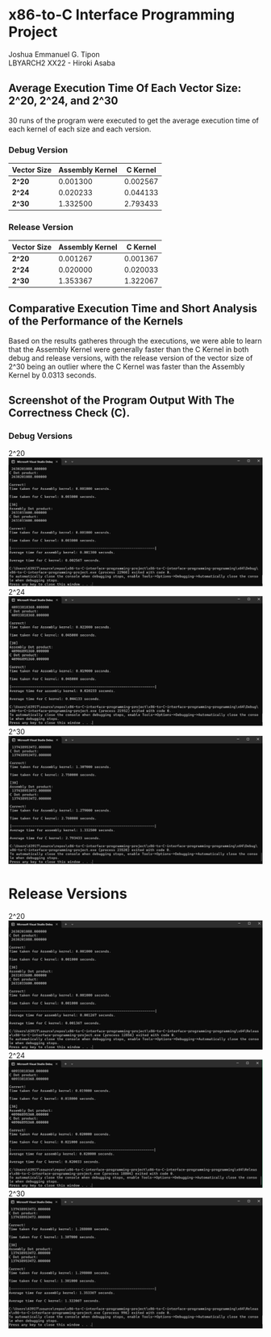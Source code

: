 # x86-to-C Interface Programming Project
Joshua Emmanuel G. Tipon <br />
LBYARCH2 XX22 - Hiroki Asaba
## Average Execution Time Of Each Vector Size: 2^20, 2^24, and 2^30
30 runs of the program were executed to get the average execution time of each kernel of each size and each version.

### Debug Version
| Vector Size | Assembly Kernel | C Kernel |
| --- | --- | --- |
| **2^20** | 0.001300 | 0.002567 |
| **2^24** | 0.020233 | 0.044133 |
| **2^30** | 1.332500 | 2.793433 |

### Release Version
| Vector Size | Assembly Kernel | C Kernel |
| --- | --- | --- |
| **2^20** | 0.001267 | 0.001367 |
| **2^24** | 0.020000 | 0.020033 |
| **2^30** | 1.353367 | 1.322067 |



## Comparative Execution Time and Short Analysis of the Performance of the Kernels
Based on the results gatheres through the executions, we were able to learn that the Assembly Kernel were generally faster than the C Kernel in both debug and release versions, with the release version of the vector size of 2^30 being an outlier where the C Kernel was faster than the Assembly Kernel by 0.0313 seconds.

## Screenshot of the Program Output With The Correctness Check (C).
### Debug Versions
2^20
![debug 2^20](./debug1.png)
2^24
![debug 2^24](./debug2.png)
2^30
![debug 2^30](./debug3.png)

# Release Versions
2^20
![release 2^20](./release1.png)
2^24
![release 2^24](./release2.png)
2^30
![release 2^30](./release3.png)
